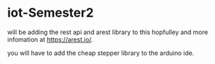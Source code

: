 # iot-Semester2
will be adding the rest api and arest library to this hopfulley and more infomation at https://arest.io/.



you will have to add the cheap stepper library to the arduino ide.

